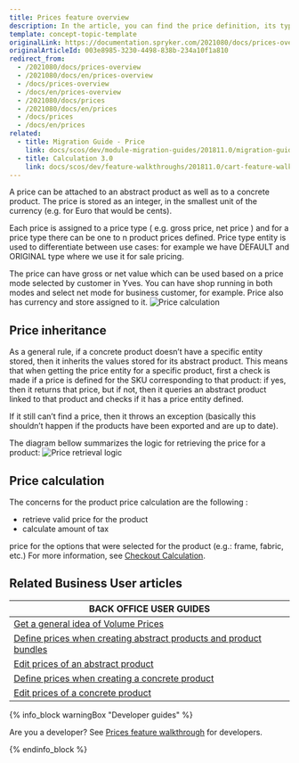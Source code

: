 ```yaml
---
title: Prices feature overview
description: In the article, you can find the price definition, its types, how the price is inherited and calculated.
template: concept-topic-template
originalLink: https://documentation.spryker.com/2021080/docs/prices-overview
originalArticleId: 003e8985-3230-4498-838b-234a10f1a810
redirect_from:
  - /2021080/docs/prices-overview
  - /2021080/docs/en/prices-overview
  - /docs/prices-overview
  - /docs/en/prices-overview
  - /2021080/docs/prices
  - /2021080/docs/en/prices
  - /docs/prices
  - /docs/en/prices
related:
  - title: Migration Guide - Price
    link: docs/scos/dev/module-migration-guides/201811.0/migration-guide-price.html
  - title: Calculation 3.0
    link: docs/scos/dev/feature-walkthroughs/201811.0/cart-feature-walkthrough/calculation-3.0.html
---
```


A price can be attached to an abstract product as well as to a concrete product. The price is stored as an integer, in the smallest unit of the currency (e.g. for Euro that would be cents).

Each price is assigned to a price type ( e.g. gross price, net price ) and for a price type there can be one to n product prices defined. Price type entity is used to differentiate between use cases: for example we have DEFAULT and ORIGINAL type where we use it for sale pricing.

The price can have gross or net value which can be used based on a price mode selected by customer in Yves. You can have shop running in both modes and select net mode for business customer, for example. Price also has currency and store assigned to it.
![Price calculation](https://spryker.s3.eu-central-1.amazonaws.com/docs/Features/Price/Price+Functionality/price_calculation.png)

## Price inheritance

As a general rule, if a concrete product doesn’t have a specific entity stored, then it inherits the values stored for its abstract product. This means that when getting the price entity for a specific product, first a check is made if a price is defined for the SKU corresponding to that product: if yes, then it returns that price, but if not, then it queries an abstract product linked to that product and checks if it has a price entity defined.

If it still can’t find a price, then it throws an exception (basically this shouldn’t happen if the products have been exported and are up to date).

The diagram bellow summarizes the logic for retrieving the price for a product:
![Price retrieval logic](https://spryker.s3.eu-central-1.amazonaws.com/docs/Features/Price/Price+Functionality/price_retrieval_logic.png)

## Price calculation

The concerns for the product price calculation are the following :

* retrieve valid price for the product
* calculate amount of tax

price for the options that were selected for the product (e.g.: frame, fabric, etc.)
For more information, see [Checkout Calculation](/docs/scos/user/features/{{page.version}}/cart-feature-overview/calculation-3.0.html).

## Related Business User articles

|BACK OFFICE USER GUIDES|
|---|
| [Get a general idea of Volume Prices](/docs/scos/user/features/{{page.version}}/prices-feature-overview/volume-prices-overview.html)   |
| [Define prices when creating abstract products and product bundles](/docs/scos/user/back-office-user-guides/{{page.version}}/catalog/products/abstract-products/creating-abstract-products-and-product-bundles.html)   |
| [Edit prices of an abstract product](/docs/scos/user/back-office-user-guides/{{page.version}}/catalog/products/abstract-products/editing-abstract-products.html#editing-prices-of-an-abstract-product)   |
| [Define prices when creating a concrete product](/docs/scos/user/back-office-user-guides/{{page.version}}/catalog/products/concrete-products/creating-product-variants.html)  |
| [Edit prices of a concrete product](/docs/scos/user/back-office-user-guides/{{page.version}}/catalog/products/concrete-products/editing-product-variants.html)   |

{% info_block warningBox "Developer guides" %}

Are you a developer? See [Prices feature walkthrough](/docs/scos/dev/feature-walkthroughs/{{page.version}}/prices-feature-walkthrough/prices-feature-walkthrough.html) for developers.

{% endinfo_block %}
